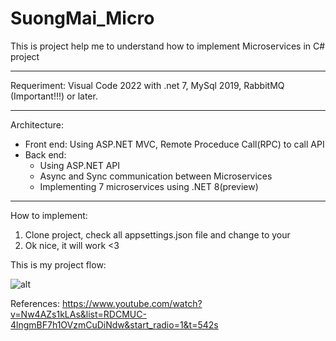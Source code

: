# SuongMai_Micro

This is project help me to understand how to implement Microservices in C# project
********************
Requeriment: Visual Code 2022 with .net 7, MySql 2019, RabbitMQ (Important!!!) or later.
********************
Architecture: 
- Front end: Using ASP.NET MVC, Remote Proceduce Call(RPC) to call API
- Back end:
  + Using ASP.NET API
  + Async and Sync communication between Microservices
  + Implementing 7 microservices using .NET 8(preview)
********************
How to implement:
  1. Clone project, check all appsettings.json file and change to your
  2. Ok nice, it will work <3

This is my project flow: 

![alt](https://scontent.fsgn5-11.fna.fbcdn.net/v/t1.15752-9/379630721_692106062405496_8409236234611633978_n.jpg?_nc_cat=110&ccb=1-7&_nc_sid=ae9488&_nc_ohc=fbdPi1CDzGIAX_rjXJv&_nc_ht=scontent.fsgn5-11.fna&oh=03_AdTl6ODZBmFLVyGIt-jughZ5fJm-ErBXGvL5FoJ2hQjlNw&oe=6535B0F2)


References: https://www.youtube.com/watch?v=Nw4AZs1kLAs&list=RDCMUC-4lngmBF7h1OVzmCuDiNdw&start_radio=1&t=542s
